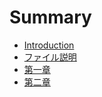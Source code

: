 # Summary

* [Introduction](README.md)
* [ファイル説明](source/00.md)
* [第一章](source/01.md)
* [第二章](source/02.md)
